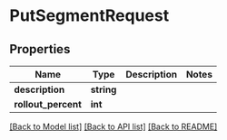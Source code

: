 # PutSegmentRequest

## Properties
Name | Type | Description | Notes
------------ | ------------- | ------------- | -------------
**description** | **string** |  | 
**rollout_percent** | **int** |  | 

[[Back to Model list]](../../README.md#documentation-for-models) [[Back to API list]](../../README.md#documentation-for-api-endpoints) [[Back to README]](../../README.md)

